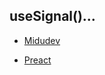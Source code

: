 ## useSignal()...

* [Midudev](https://youtu.be/6CFml6tFltU?si=TwtqPUQdWq2Ea0Yg)

* [Preact](https://preactjs.com/guide/v10/signals/)
